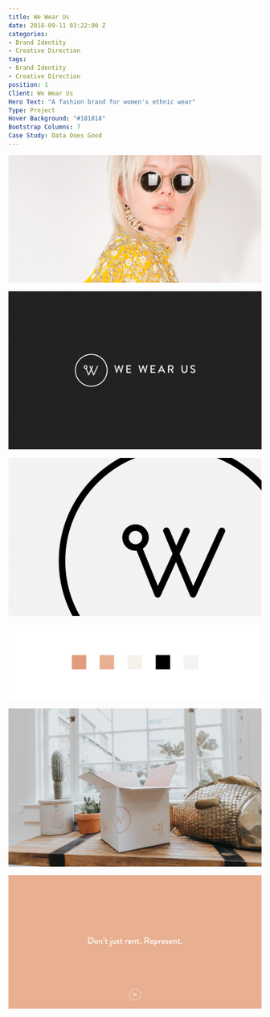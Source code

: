 ```yaml
---
title: We Wear Us
date: 2018-09-11 03:22:00 Z
categories:
- Brand Identity
- Creative Direction
tags:
- Brand Identity
- Creative Direction
position: 1
Client: We Wear Us
Hero Text: "A fashion brand for women's ethnic wear"
Type: Project
Hover Background: "#181818"
Bootstrap Columns: 7
Case Study: Data Does Good
---
```


![we-wear-us-hero.png](/img/we-wear-us-hero.png)​

![we-wear-us-01.png](/img/we-wear-us-01.png)​

![we-wear-us-02.png](/img/we-wear-us-02.png)​

![we-wear-us-03.png](/img/we-wear-us-03.png)​

![we-wear-us-04.png](/img/we-wear-us-04.png)​

![we-wear-us-05.png](/img/we-wear-us-05.png)​